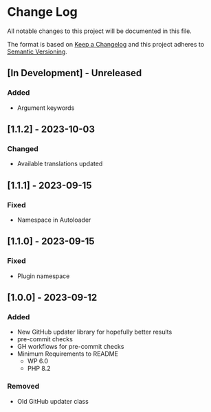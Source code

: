 # Change Log

All notable changes to this project will be documented in this file.

The format is based on [Keep a Changelog](http://keepachangelog.com/)
and this project adheres to [Semantic Versioning](http://semver.org/).

## \[In Development\] - Unreleased

### Added

- Argument keywords

## \[1.1.2\] - 2023-10-03

### Changed

- Available translations updated

## \[1.1.1\] - 2023-09-15

### Fixed

- Namespace in Autoloader

## \[1.1.0\] - 2023-09-15

### Fixed

- Plugin namespace

## \[1.0.0\] - 2023-09-12

### Added

- New GitHub updater library for hopefully better results
- pre-commit checks
- GH workflows for pre-commit checks
- Minimum Requirements to README
  - WP 6.0
  - PHP 8.2

### Removed

- Old GitHub updater class
